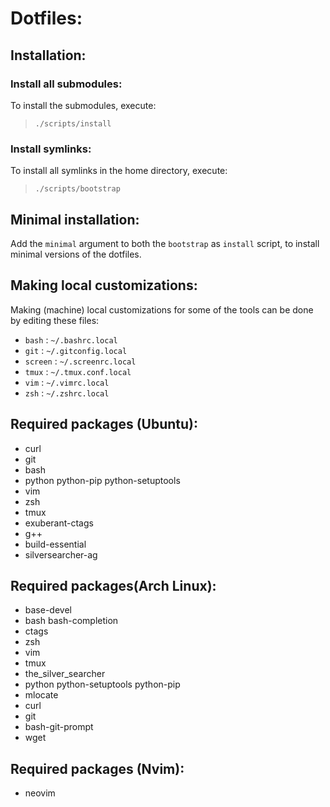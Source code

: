 Dotfiles:
=========

Installation:
-------------

### Install all submodules: ###

To install the submodules, execute:
 > `./scripts/install`

### Install symlinks: ###

To install all symlinks in the home directory, execute:
 > `./scripts/bootstrap`

Minimal installation:
---------------------

Add the `minimal` argument to both the `bootstrap` as `install` script, to install minimal versions of the dotfiles.

Making local customizations:
----------------------------

Making (machine) local customizations for some of the tools can be done by editing these files:

 * `bash` : `~/.bashrc.local`
 * `git` : `~/.gitconfig.local`
 * `screen` : `~/.screenrc.local`
 * `tmux` : `~/.tmux.conf.local`
 * `vim` : `~/.vimrc.local`
 * `zsh` : `~/.zshrc.local`

Required packages (Ubuntu):
---------------------------
 * curl
 * git
 * bash
 * python python-pip python-setuptools
 * vim
 * zsh
 * tmux
 * exuberant-ctags
 * g++
 * build-essential
 * silversearcher-ag

Required packages(Arch Linux):
------------------------------
 * base-devel
 * bash bash-completion
 * ctags
 * zsh
 * vim
 * tmux
 * the_silver_searcher
 * python python-setuptools python-pip
 * mlocate
 * curl
 * git
 * bash-git-prompt
 * wget

Required packages (Nvim):
-------------------------
 * neovim


